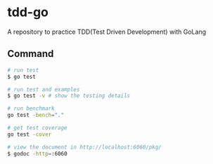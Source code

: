 # tdd-go

A repository to practice TDD(Test Driven Development) with GoLang

## Command

```bash
# run test
$ go test

# run test and examples
$ go test -v # show the testing details

# run benchmark
go test -bench="."

# get test coverage
go test -cover

# view the document in http://localhost:6060/pkg/
$ godoc -http=:6060
```
